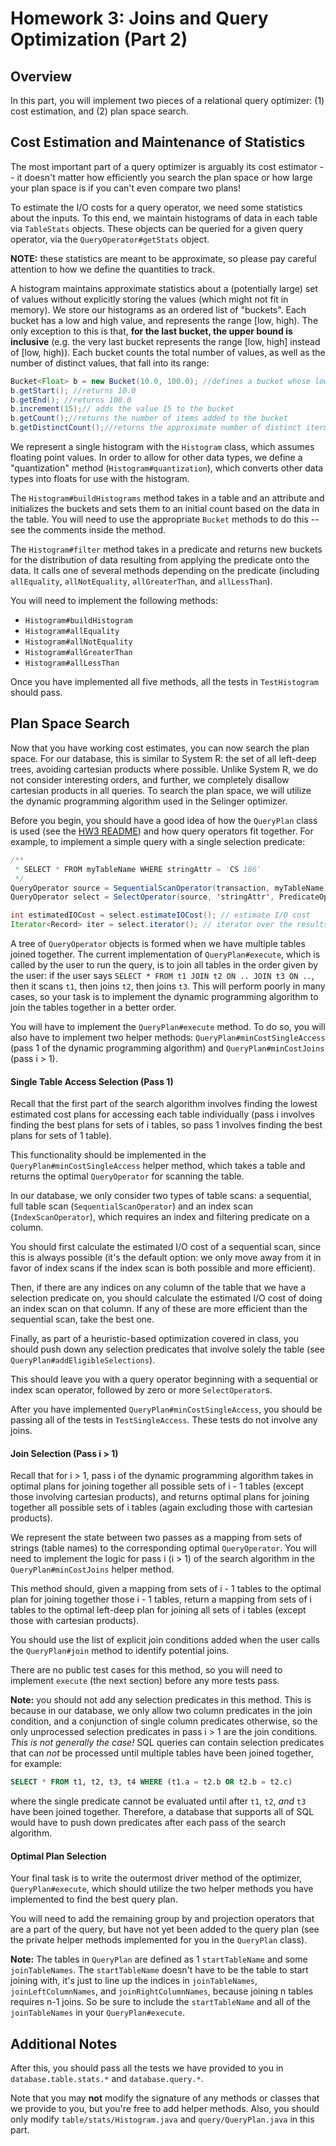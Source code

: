 # Homework 3: Joins and Query Optimization (Part 2)

## Overview

In this part, you will implement two pieces of a relational query optimizer: (1)
cost estimation, and (2) plan space search.

## Cost Estimation and Maintenance of Statistics

The most important part of a query optimizer is arguably its cost estimator -- it doesn't
matter how efficiently you search the plan space or how large your plan space is
if you can't even compare two plans!

To estimate the I/O costs for a query operator, we need some statistics about
the inputs. To this end, we maintain histograms of data in each table via
`TableStats` objects. These objects can be queried for a given query operator,
via the `QueryOperator#getStats` object.

**NOTE:** these statistics are meant to be approximate, so please pay careful attention to how we define the quantities to track.

A histogram maintains approximate statistics about a (potentially large) set of
values without explicitly storing the values (which might not fit in memory). We
store our histograms as an ordered list of "buckets". Each bucket has a low and
high value, and represents the range \[low, high). The only exception to this is
that, **for the last bucket, the upper bound is inclusive** (e.g. the very last
bucket represents the range \[low, high] instead of \[low, high)). Each bucket
counts the total number of values, as well as the number of distinct values,
that fall into its range:

```java
Bucket<Float> b = new Bucket(10.0, 100.0); //defines a bucket whose low value is 10 and high is 100
b.getStart(); //returns 10.0
b.getEnd(); //returns 100.0
b.increment(15);// adds the value 15 to the bucket
b.getCount();//returns the number of items added to the bucket
b.getDistinctCount();//returns the approximate number of distinct iterms added to the bucket
```

We represent a single histogram with the `Histogram` class, which assumes
floating point values. In order to allow for other data types, we define
a "quantization" method (`Histogram#quantization`), which converts other data
types into floats for use with the histogram.

The `Histogram#buildHistograms` method takes in a table and an attribute and
initializes the buckets and sets them to an initial count based on the data in
the table. You will need to use the appropriate `Bucket` methods to do this --
see the comments inside the method.

The `Histogram#filter` method takes in a predicate and returns new buckets for
the distribution of data resulting from applying the predicate onto the data. It
calls one of several methods depending on the predicate (including
`allEquality`, `allNotEquality`, `allGreaterThan`, and `allLessThan`).

You will need to implement the following methods:

- `Histogram#buildHistogram`
- `Histogram#allEquality`
- `Histogram#allNotEquality`
- `Histogram#allGreaterThan`
- `Histogram#allLessThan`

Once you have implemented all five methods, all the tests in `TestHistogram`
should pass.

## Plan Space Search

Now that you have working cost estimates, you can now search the plan space.
For our database, this is similar to System R: the set of all left-deep trees,
avoiding cartesian products where possible. Unlike System R, we do not consider
interesting orders, and further, we completely disallow cartesian products in
all queries. To search the plan space, we will utilize the dynamic programming
algorithm used in the Selinger optimizer.

Before you begin, you should have a good idea of how the `QueryPlan` class is
used (see the [HW3 README](hw3-README.md#query)) and how query operators fit together.
For example, to implement a simple query with a single selection predicate:
```java
/**
 * SELECT * FROM myTableName WHERE stringAttr = 'CS 186'
 */
QueryOperator source = SequentialScanOperator(transaction, myTableName);
QueryOperator select = SelectOperator(source, 'stringAttr', PredicateOperator.EQUALS, "CS 186");

int estimatedIOCost = select.estimateIOCost(); // estimate I/O cost
Iterator<Record> iter = select.iterator(); // iterator over the results
```

A tree of `QueryOperator` objects is formed when we have multiple tables joined
together. The current implementation of `QueryPlan#execute`, which is called by
the user to run the query, is to join all tables in the order given by the user:
if the user says `SELECT * FROM t1 JOIN t2 ON .. JOIN t3 ON ..`, then it scans
`t1`, then joins `t2`, then joins `t3`. This will perform poorly in many cases,
so your task is to implement the dynamic programming algorithm to join the
tables together in a better order.

You will have to implement the `QueryPlan#execute` method. To do so, you will
also have to implement two helper methods: `QueryPlan#minCostSingleAccess` (pass
1 of the dynamic programming algorithm) and `QueryPlan#minCostJoins` (pass
i > 1).

#### Single Table Access Selection (Pass 1)

Recall that the first part of the search algorithm involves finding the lowest
estimated cost plans for accessing each table individually (pass i involves
finding the best plans for sets of i tables, so pass 1 involves finding the best
plans for sets of 1 table).

This functionality should be implemented in the `QueryPlan#minCostSingleAccess`
helper method, which takes a table and returns the optimal `QueryOperator` for
scanning the table.

In our database, we only consider two types of table scans: a sequential, full
table scan (`SequentialScanOperator`) and an index scan (`IndexScanOperator`),
which requires an index and filtering predicate on a column.

You should first calculate the estimated I/O cost of a sequential scan, since
this is always possible (it's the default option: we only move away from it in
favor of index scans if the index scan is both possible and more efficient).

Then, if there are any indices on any column of the table that we have
a selection predicate on, you should calculate the estimated I/O cost of doing
an index scan on that column. If any of these are more efficient than the
sequential scan, take the best one.

Finally, as part of a heuristic-based optimization covered in class, you should
push down any selection predicates that involve solely the table (see
`QueryPlan#addEligibleSelections`).

This should leave you with a query operator beginning with a sequential or index
scan operator, followed by zero or more `SelectOperator`s.

After you have implemented `QueryPlan#minCostSingleAccess`, you should be
passing all of the tests in `TestSingleAccess`. These tests do not involve any
joins.

#### Join Selection (Pass i > 1)

Recall that for i > 1, pass i of the dynamic programming algorithm takes in
optimal plans for joining together all possible sets of i - 1 tables (except those
involving cartesian products), and returns optimal plans for joining together all
possible sets of i tables (again excluding those with cartesian products).

We represent the state between two passes as a mapping from sets of strings
(table names) to the corresponding optimal `QueryOperator`. You will need to
implement the logic for pass i (i > 1) of the search algorithm in the
`QueryPlan#minCostJoins` helper method.

This method should, given a mapping from sets of i - 1 tables to the optimal
plan for joining together those i - 1 tables, return a mapping from sets of
i tables to the optimal left-deep plan for joining all sets of i tables
(except those with cartesian products).

You should use the list of explicit join conditions added when the user calls
the `QueryPlan#join` method to identify potential joins.

There are no public test cases for this method, so you will need to implement
`execute` (the next section) before any more tests pass.

**Note:** you should not add any selection predicates in this method. This is
because in our database, we only allow two column predicates in the join
condition, and a conjunction of single column predicates otherwise, so the only
unprocessed selection predicates in pass i > 1 are the join conditions. *This is
not generally the case!* SQL queries can contain selection predicates that can
*not* be processed until multiple tables have been joined together, for
example:

```sql
SELECT * FROM t1, t2, t3, t4 WHERE (t1.a = t2.b OR t2.b = t2.c)
```

where the single predicate cannot be evaluated until after `t1`, `t2`, _and_
`t3` have been joined together. Therefore, a database that supports all of SQL
would have to push down predicates after each pass of the search algorithm.

#### Optimal Plan Selection

Your final task is to write the outermost driver method of the optimizer,
`QueryPlan#execute`, which should utilize the two helper methods you have implemented
to find the best query plan.

You will need to add the remaining group by and projection operators that are
a part of the query, but have not yet been added to the query plan (see the
private helper methods implemented for you in the `QueryPlan` class).

**Note:** The tables in `QueryPlan` are defined as 1 `startTableName` and some `joinTableNames`. 
The `startTableName` doesn't have to be the table to start joining with, it's just to line up the 
indices in `joinTableNames`, `joinLeftColumnNames`, and `joinRightColumnNames`, because joining n tables 
requires n-1 joins. So be sure to include the `startTableName` and all of the `joinTableNames` in your `QueryPlan#execute`.

## Additional Notes

After this, you should pass all the tests we have provided to you in `database.table.stats.*` and `database.query.*`.

Note that you may **not** modify the signature of any methods or classes that we
provide to you, but you're free to add helper methods. Also, you should only modify
`table/stats/Histogram.java` and `query/QueryPlan.java` in this part.

